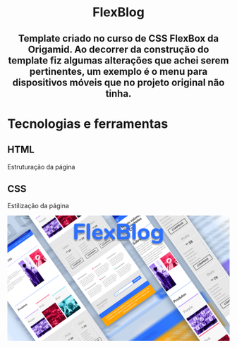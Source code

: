 

<h1 align="center">FlexBlog</h1>

<h2 align="center">Template criado no curso de CSS FlexBox da Origamid. Ao decorrer da construção do template fiz algumas alterações que achei serem pertinentes, um exemplo é o menu para dispositivos móveis que no projeto original não tinha.</h2>

<h1>Tecnologias e ferramentas</h1>

<h2>HTML</h2>
<p>Estruturação da página</p>

<h2>CSS</h2>
<p>Estilização da página</p>


<img src="https://raw.githubusercontent.com/JonatasFelix/flexblog/main/img/FlexBlog.jpg" alt="FlexBlog"/>
